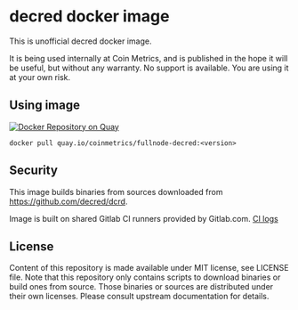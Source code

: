 # decred docker image

This is unofficial decred docker image.

It is being used internally at Coin Metrics, and is published in the hope it will be useful, but without any warranty. No support is available. You are using it at your own risk.

## Using image

[![Docker Repository on Quay](https://quay.io/repository/coinmetrics/fullnode-decred/status "Docker Repository on Quay")](https://quay.io/repository/coinmetrics/fullnode-decred)

```
docker pull quay.io/coinmetrics/fullnode-decred:<version>
```

## Security

This image builds binaries from sources downloaded from https://github.com/decred/dcrd.

Image is built on shared Gitlab CI runners provided by Gitlab.com. [CI logs](https://gitlab.com/coinmetrics/fullnodes/decred/pipelines)

## License

Content of this repository is made available under MIT license, see LICENSE file.
Note that this repository only contains scripts to download binaries or build ones from source.
Those binaries or sources are distributed under their own licenses.
Please consult upstream documentation for details.
